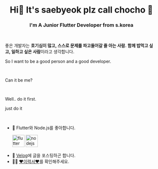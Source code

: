 <h1 align="center">Hi👋 It's saebyeok plz call chocho 👋</h1>
<h3 align="center">I'm A Junior Flutter Developer from s.korea</h3>




<br>


좋은 개발자는  <b>호기심이 많고, 스스로 문제를 파고들어갈 줄 아는 사람.</b> <b>함께 밥먹고 싶고, 일하고 싶은 사람</b>이라고 생각합니다.

So I want to be a good person and a good developer.<p>

<br>


Can it be me?



<br>



Well.. do it first.<p>
just do it<p>
  
  
<!-- <p>&nbsp;<img align="center" src="https://github-readme-stats.vercel.app/api?username=chochoq&show_icons=true&locale=en&theme=tokyonight" alt="chochoq" /></p> -->





<br>


- 🌱 Flutter와 Node.js를 좋아합니다.<p align="left"><img src="https://logowik.com/content/uploads/images/flutter5786.jpg" alt="flutter" width="40" height="40"/> </a> <img src="https://w1.pngwing.com/pngs/885/534/png-transparent-green-grass-nodejs-javascript-react-mean-angularjs-logo-symbol.png" alt="nodejs" width="40" height="40"/> </a> </p>
- 💬 <a href='https://velog.io/@chocho'>Velog</a>에 글을 포스팅하곤 합니다.
- 👩‍💻 <a href='https://drive.google.com/file/d/1oQ2bIPglI3oLX0CbkKARhmwUYU1ZTqRz/view?usp=share_link'>❤️이력서❤️</a>를 확인해주세요.



<!-- 
**chochoq/chochoq** is a ✨ _special_ ✨ repository because its `README.md` (this file) appears on your GitHub profile.

Here are some ideas to get you started:

- 🔭 I’m currently working on ...
- 🌱 I’m currently learning React, JavaScript.
- 👯 I’m looking to collaborate on ...
- 🤔 I’m looking for help with ...
- 💬 Ask me about ...
- 📫 How to reach me: ...
- 😄 Pronouns: ...
- ⚡ Fun fact: ...
 -->
